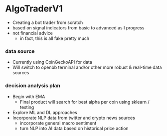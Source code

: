 # AlgoTraderV1
* Creating a bot trader from scratch
* based on signal indicators from basic to advanced as I progress
* not financial advice
  * in fact, this is all fake pretty much

### data source
* Currently using CoinGeckoAPI for data
* Will switch to openbb terminal and/or other more robust & real-time data sources

### decision analysis plan
* Begin with EMA
  * Final product will search for best alpha per coin using sklearn / testing
* Explore ML and DL approaches
* Incorporate NLP data from twitter and crypto news sources
  * incorporate general macro sentiment
  * turn NLP into AI data based on historical price action

